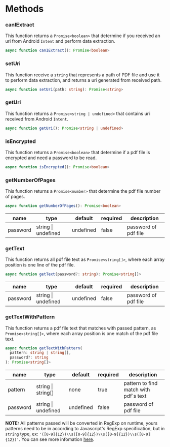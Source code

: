 # Methods

### canIExtract

This function returns a `Promise<boolean>` that determine if you received an uri from Android `Intent` and perform data extraction.

```ts
async function canIExtract(): Promise<boolean>
```

### setUri

This function receive a `string` that represents a path of PDF file and use it to perform data extraction, and returns a uri generated from received path.

```ts
async function setUri(path: string): Promise<string>
```
### getUri

This function returns a `Promise<string | undefined>` that contains uri received from Android `Intent`.

```ts
async function getUri(): Promise<string | undefined>
```
### isEncrypted

This function returns a `Promise<boolean>` that determine if a pdf file is encrypted and need a password to be read.

```ts
async function isEncrypted(): Promise<boolean>
```

### getNumberOfPages

This function returns a `Promise<number>` that determine the pdf file number of pages.

```ts
async function getNumberOfPages(): Promise<boolean>
```

<table>
    <th>name</th>
    <th>type</th>
    <th>default</th>
    <th>required</th>
    <th>description</th>
    <tbody>
        <tr>
            <td>password</td>
            <td>string | undefined</td>
            <td>undefined</td>
            <td>false</td>
            <td>password of pdf file</td>
        </tr>
    </tbody>
</table>

### getText

This function returns all pdf file text as `Promise<string[]>`, where each array position is one line of the pdf file.

```ts
async function getText(password?: string): Promise<string[]>
```

<table>
    <th>name</th>
    <th>type</th>
    <th>default</th>
    <th>required</th>
    <th>description</th>
    <tbody>
        <tr>
            <td>password</td>
            <td>string | undefined</td>
            <td>undefined</td>
            <td>false</td>
            <td>password of pdf file</td>
        </tr>
    </tbody>
</table>

### getTextWithPattern

This function returns a pdf file text that matches with passed pattern, as `Promise<string[]>`, where each array position is one match of the pdf file text.

```ts
async function getTextWithPattern(
  pattern: string | string[],
  password?: string
): Promise<string[]>
```

<table>
    <th>name</th>
    <th>type</th>
    <th>default</th>
    <th>required</th>
    <th>description</th>
    <tbody>
        <tr>
            <td>pattern</td>
            <td>string | string[]</td>
            <td>none</td>
            <td>true</td>
            <td>pattern to find match with pdf`s text</td>
        </tr>
        <tr>
            <td>password</td>
            <td>string | undefined</td>
            <td>undefined</td>
            <td>false</td>
            <td>password of pdf file</td>
        </tr>
    </tbody>
</table>

__NOTE:__ All patterns passed will be converted in RegExp on runtime, yours patterns need to be in according to Javascript's RegExp specification, but in `string` type, ex: `'([0-9]{12})\\s([0-9]{12})\\s([0-9]{12})\\s([0-9]{12})'`. You can see more infomation [here](https://www.w3schools.com/jsref/jsref_obj_regexp.asp#:~:text=RegExp%20Object,pattern%20with%20Properties%20and%20Methods.).
